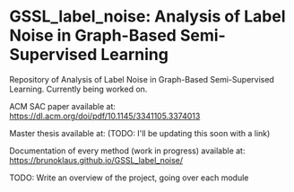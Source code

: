 # GSSL_label_noise: Analysis of Label Noise in Graph-Based Semi-Supervised Learning
Repository of Analysis of Label Noise in Graph-Based Semi-Supervised Learning.
Currently being worked on.

ACM SAC paper available at:
https://dl.acm.org/doi/pdf/10.1145/3341105.3374013

Master thesis available at:
(TODO: I'll be updating this soon with a link)

Documentation of every method (work in progress) available at:
https://brunoklaus.github.io/GSSL_label_noise/


TODO: Write an overview of the project, going over each module
